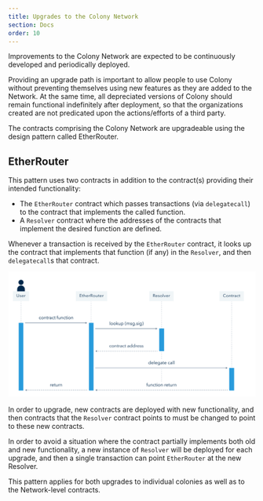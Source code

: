 ```yaml
---
title: Upgrades to the Colony Network
section: Docs
order: 10
---
```


Improvements to the Colony Network are expected to be continuously developed and periodically deployed.

Providing an upgrade path is important to allow people to use Colony without preventing themselves using new features as they are added to the Network. At the same time, all depreciated versions of Colony should remain functional indefinitely after deployment, so that the organizations created are not predicated upon the actions/efforts of a third party.

The contracts comprising the Colony Network are upgradeable using the design pattern called EtherRouter.

## EtherRouter
This pattern uses two contracts in addition to the contract(s) providing their intended functionality:

* The `EtherRouter` contract which passes transactions (via `delegatecall`) to the contract that implements the called function.
* A `Resolver` contract where the addresses of the contracts that implement the desired function are defined.

Whenever a transaction is received by the `EtherRouter` contract, it looks up the contract that implements that function (if any) in the `Resolver`, and then `delegatecall`s that contract.

![EtherRouter](img/delegateProxyCallchain_1.png)

In order to upgrade, new contracts are deployed with new functionality, and then contracts that the `Resolver` contract points to must be changed to point to these new contracts.

In order to avoid a situation where the contract partially implements both old and new functionality, a new instance of `Resolver` will be deployed for each upgrade, and then a single transaction can point `EtherRouter` at the new Resolver.

This pattern applies for both upgrades to individual colonies as well as to the Network-level contracts.
